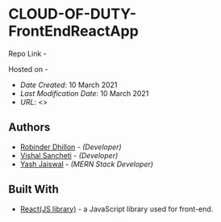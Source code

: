 # CLOUD-OF-DUTY-FrontEndReactApp

Repo Link -

Hosted on - <br/>

- _Date Created_: 10 March 2021
- _Last Modification Date_: 10 March 2021
- _URL_: <>

## Authors

- [Robinder Dhillon](rb802397@dal.ca) - _(Developer)_
- [Vishal Sancheti](Vishal.Sancheti@dal.ca) - _(Developer)_
- [Yash Jaiswal](ys432526@dal.ca) - _(MERN Stack Developer)_

## Built With

- [React(JS library)](https://reactjs.org/) - a JavaScript library used for front-end.
